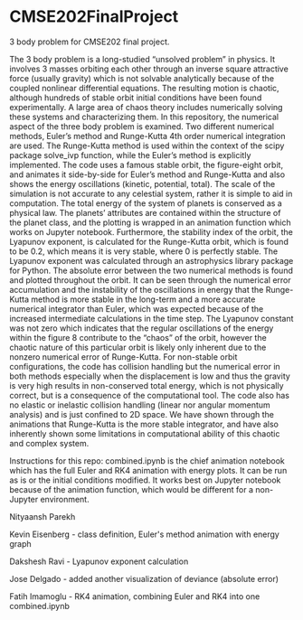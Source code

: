 # CMSE202FinalProject
3 body problem for CMSE202 final project.

  The 3 body problem is a long-studied “unsolved problem” in physics. It involves 3 masses orbiting each other through an inverse square attractive force (usually gravity) which is not solvable analytically because of the coupled nonlinear differential equations. The resulting motion is chaotic, although hundreds of stable orbit initial conditions have been found experimentally. A large area of chaos theory includes numerically solving these systems and characterizing them. In this repository, the numerical aspect of the three body problem is examined. Two different numerical methods, Euler’s method and Runge-Kutta 4th order numerical integration are used. The Runge-Kutta method is used within the context of the scipy package solve_ivp function, while the Euler’s method is explicitly implemented. The code uses a famous stable orbit, the figure-eight orbit, and animates it side-by-side for Euler’s method and Runge-Kutta and also shows the energy oscillations (kinetic, potential, total). The scale of the simulation is not accurate to any celestial system, rather it is simple to aid in computation. The total energy of the system of planets is conserved as a physical law. The planets’ attributes are contained within the structure of the planet class, and the plotting is wrapped in an animation function which works on Jupyter notebook. Furthermore, the stability index of the orbit, the Lyapunov exponent, is calculated for the Runge-Kutta orbit, which is found to be 0.2, which means it is very stable, where 0 is perfectly stable. The Lyapunov exponent was calculated through an astrophysics library package for Python. The absolute error between the two numerical methods is found and plotted throughout the orbit. It can be seen through the numerical error accumulation and the instability of the oscillations in energy that the Runge-Kutta method is more stable in the long-term and a more accurate numerical integrator than Euler, which was expected because of the increased intermediate calculations in the time step. The Lyapunov constant was not zero which indicates that the regular oscillations of the energy within the figure 8 contribute to the “chaos” of the orbit, however the chaotic nature of this particular orbit is likely only inherent due to the nonzero numerical error of Runge-Kutta. For non-stable orbit configurations, the code has collision handling but the numerical error in both methods especially when the displacement is low and thus the gravity is very high results in non-conserved total energy, which is not physically correct, but is a consequence of the computational tool. The code also has no elastic or inelastic collision handling (linear nor angular momentum analysis) and is just confined to 2D space. We have shown through the animations that Runge-Kutta is the more stable integrator, and have also inherently shown some limitations in computational ability of this chaotic and complex system. 

Instructions for this repo:
combined.ipynb is the chief animation notebook which has the full Euler and RK4 animation with energy plots. It can be run as is or the initial conditions modified. It works best on Jupyter notebook because of the animation function, which would be different for a non-Jupyter environment. 


Nityaansh Parekh

Kevin Eisenberg - class definition, Euler's method animation with energy graph 

Dakshesh Ravi - Lyapunov exponent calculation

Jose Delgado - added another visualization of deviance (absolute error) 

Fatih Imamoglu - RK4 animation, combining Euler and RK4 into one combined.ipynb
